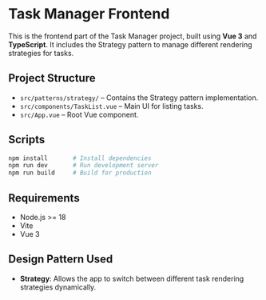 # Task Manager Frontend

This is the frontend part of the Task Manager project, built using **Vue 3** and **TypeScript**. It includes the Strategy pattern to manage different rendering strategies for tasks.

## Project Structure

- `src/patterns/strategy/` – Contains the Strategy pattern implementation.
- `src/components/TaskList.vue` – Main UI for listing tasks.
- `src/App.vue` – Root Vue component.

## Scripts

```bash
npm install       # Install dependencies
npm run dev       # Run development server
npm run build     # Build for production
```

## Requirements

- Node.js >= 18
- Vite
- Vue 3

## Design Pattern Used

- **Strategy**: Allows the app to switch between different task rendering strategies dynamically.
